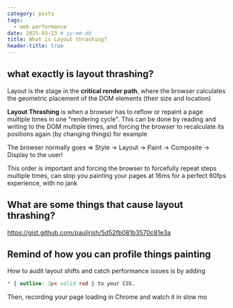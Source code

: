 ```yaml
---
category: posts
tags:
  - web performance
date: 2025-03-23 # yy-mm-dd
title: What is Layout thrashing?
header-title: true
---
```


## what exactly is layout thrashing?

Layout is the stage in the **critical render path**, where the browser calculates the geometric placement of the DOM elements (their size and location)

**Layout Thrashing** is when a browser has to reflow or repaint a page multiple times in one "rendering cycle". This can be done by reading and writing to the DOM multiple times, and forcing the browser to recalculate its positions again (by changing things) for example

The browser normally goes => Style → Layout → Paint → Composite → Display to the user!

This order is important and forcing the browser to forcefully repeat steps multiple times, can stop you painting your pages at 16ms for a perfect 60fps experience, with no jank

## What are some things that cause layout thrashing?

https://gist.github.com/paulirish/5d52fb081b3570c81e3a

## Remind of how you can profile things painting

How to audit layout shifts and catch performance issues is by adding

```css
* { outline: 3px solid red } to your CSS.
```

Then, recording your page loading in Chrome and watch it in slow mo